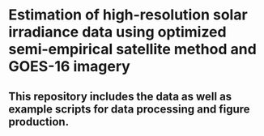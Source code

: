 # Estimation of high-resolution solar irradiance data using optimized semi-empirical satellite method and GOES-16 imagery

## This repository includes the data as well as example scripts for data processing and figure production.
